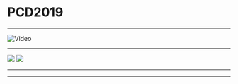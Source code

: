 # PCD2019

---

![Video](https://player.vimeo.com/video/60731302#t=310s)

---

![](http://abelardogfournier.org/cms/files/cache/collscreen-snapshot-hd.800x600_0.jpg)
![](http://abelardogfournier.org/cms/files/cache/collscreen-parque.800x600_0.jpg)

---



---

